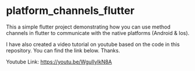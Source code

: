 # platform_channels_flutter
This a simple flutter project demonstrating how you can use method channels in flutter to communicate with the native platforms (Android & Ios).

I have also created a video tutorial on youtube based on the code in this repository. You can find the link below. Thanks.

Youtube Link: https://youtu.be/WguIIylkN8A
